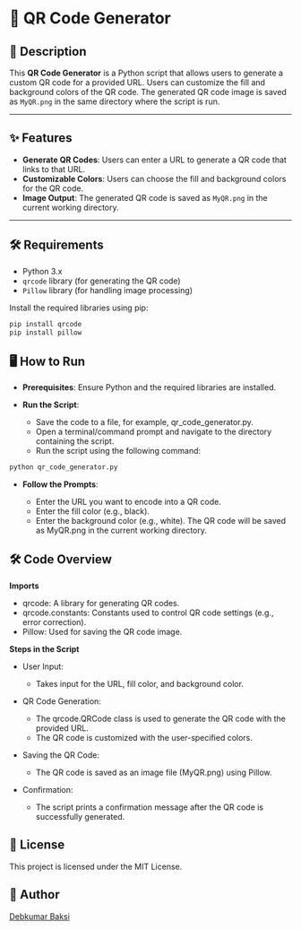 # 📱 QR Code Generator

## 📜 Description

This **QR Code Generator** is a Python script that allows users to generate a custom QR code for a provided URL. Users can customize the fill and background colors of the QR code. The generated QR code image is saved as `MyQR.png` in the same directory where the script is run.

---

## ✨ Features

- **Generate QR Codes**: Users can enter a URL to generate a QR code that links to that URL.
- **Customizable Colors**: Users can choose the fill and background colors for the QR code.
- **Image Output**: The generated QR code is saved as `MyQR.png` in the current working directory.

---

## 🛠️ Requirements

- Python 3.x
- `qrcode` library (for generating the QR code)
- `Pillow` library (for handling image processing)

Install the required libraries using pip:

```bash
pip install qrcode
pip install pillow
```
## 🖥️ How to Run
- **Prerequisites**: Ensure Python and the required libraries are installed.

- **Run the Script**:

  - Save the code to a file, for example, qr_code_generator.py.
  - Open a terminal/command prompt and navigate to the directory containing the script.
  - Run the script using the following command:
```bash
python qr_code_generator.py
```
- **Follow the Prompts**:

  - Enter the URL you want to encode into a QR code.
  - Enter the fill color (e.g., black).
  - Enter the background color (e.g., white).
The QR code will be saved as MyQR.png in the current working directory.

## 🛠️ Code Overview
**Imports**
- qrcode: A library for generating QR codes.
- qrcode.constants: Constants used to control QR code settings (e.g., error correction).
- Pillow: Used for saving the QR code image.

**Steps in the Script**
- User Input:

  - Takes input for the URL, fill color, and background color.
- QR Code Generation:

  - The qrcode.QRCode class is used to generate the QR code with the provided URL.
  - The QR code is customized with the user-specified colors.
- Saving the QR Code:

  - The QR code is saved as an image file (MyQR.png) using Pillow.
- Confirmation:

  - The script prints a confirmation message after the QR code is successfully generated.

## 📂 License
This project is licensed under the MIT License.

## 👤 Author
[Debkumar Baksi](https://www.linkedin.com/in/debkumar-baksi-269738279/) 

